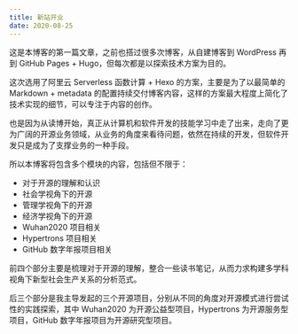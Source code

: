 ```yaml
---
title: 新站开业
date: 2020-08-25
---
```


这是本博客的第一篇文章，之前也搭过很多次博客，从自建博客到 WordPress 再到 GitHub Pages + Hugo，但每次都是以探索技术方案为目的。

这次选用了阿里云 Serverless 函数计算 + Hexo 的方案，主要是为了以最简单的 Markdown + metadata 的配置持续交付博客内容，这样的方案最大程度上简化了技术实现的细节，可以专注于内容的创作。

也是因为从读博开始，真正从计算机和软件开发的技能学习中走了出来，走向了更为广阔的开源业务领域，从业务的角度来看待问题，依然在持续的开发，但软件开发只是成为了支撑业务的一种手段。

所以本博客将包含多个模块的内容，包括但不限于：

- 对于开源的理解和认识
- 社会学视角下的开源
- 管理学视角下的开源
- 经济学视角下的开源
- Wuhan2020 项目相关
- Hypertrons 项目相关
- GitHub 数字年报项目相关

前四个部分主要是梳理对于开源的理解，整合一些读书笔记，从而力求构建多学科视角下新型社会生产关系的分析范式。

后三个部分是我主导发起的三个开源项目，分别从不同的角度对开源模式进行尝试性的实践探索，其中 Wuhan2020 为开源公益型项目，Hypertrons 为开源服务型项目，GitHub 数字年报项目为开源研究型项目。
